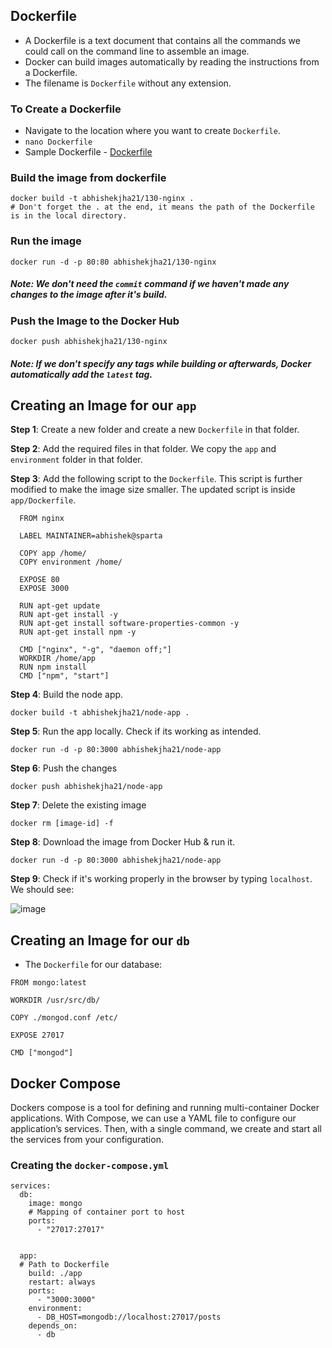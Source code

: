 ## Dockerfile

- A Dockerfile is a text document that contains all the commands we could call on the command line to assemble an image.
- Docker can build images automatically by reading the instructions from a Dockerfile.
- The filename is `Dockerfile` without any extension. 

### To Create a Dockerfile

- Navigate to the location where you want to create `Dockerfile`.
- `nano Dockerfile`
- Sample Dockerfile - [Dockerfile](ngnx/Dockerfile)

### Build the image from dockerfile
```
docker build -t abhishekjha21/130-nginx .
# Don't forget the . at the end, it means the path of the Dockerfile is in the local directory.
```

### Run the image
```
docker run -d -p 80:80 abhishekjha21/130-nginx
```

##### Note: We don't need the `commit` command if we haven't made any changes to the image after it's build.

### Push the Image to the Docker Hub
```
docker push abhishekjha21/130-nginx
```

##### Note: If we don't specify any tags while building or afterwards, Docker automatically add the `latest` tag.

## Creating an Image for our `app`

**Step 1**: Create a new folder and create a new `Dockerfile` in that folder.

**Step 2**: Add the required files in that folder. We copy the `app` and `environment` folder in that folder.

**Step 3**: Add the following script to the `Dockerfile`. This script is further modified to make the image size smaller. The updated script is inside `app/Dockerfile`.

```
  FROM nginx

  LABEL MAINTAINER=abhishek@sparta

  COPY app /home/
  COPY environment /home/

  EXPOSE 80
  EXPOSE 3000

  RUN apt-get update
  RUN apt-get install -y
  RUN apt-get install software-properties-common -y
  RUN apt-get install npm -y

  CMD ["nginx", "-g", "daemon off;"]
  WORKDIR /home/app
  RUN npm install
  CMD ["npm", "start"]
```
**Step 4**: Build the node app.
```
docker build -t abhishekjha21/node-app .
```
**Step 5**: Run the app locally. Check if its working as intended.
```
docker run -d -p 80:3000 abhishekjha21/node-app
```
**Step 6**: Push the changes
```
docker push abhishekjha21/node-app
```
**Step 7**: Delete the existing image
```
docker rm [image-id] -f
```
**Step 8**: Download the image from Docker Hub & run it.
```
docker run -d -p 80:3000 abhishekjha21/node-app
```
**Step 9**: Check if it's working properly in the browser by typing `localhost`. We should see:

![image](https://user-images.githubusercontent.com/110366380/203330491-23aae4e7-ea70-46af-af07-560045ff5aad.png)

## Creating an Image for our `db`

- The `Dockerfile` for our database:

```
FROM mongo:latest

WORKDIR /usr/src/db/

COPY ./mongod.conf /etc/

EXPOSE 27017

CMD ["mongod"]
```
## Docker Compose

Dockers compose is a tool for defining and running multi-container Docker applications. With Compose, we can use a YAML file to configure our application’s services. Then, with a single command, we create and start all the services from your configuration.

### Creating the `docker-compose.yml`

```
services:
  db:
    image: mongo
    # Mapping of container port to host
    ports:
      - "27017:27017"


  app:
  # Path to Dockerfile
    build: ./app
    restart: always
    ports:
      - "3000:3000"
    environment:
      - DB_HOST=mongodb://localhost:27017/posts
    depends_on:
      - db
```
